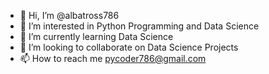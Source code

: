 - 👋 Hi, I’m @albatross786
- 👀 I’m interested in Python Programming and Data Science
- 🌱 I’m currently learning Data Science
- 💞️ I’m looking to collaborate on Data Science Projects
- 📫 How to reach me pycoder786@gmail.com

<!---
albatross786/albatross786 is a ✨ special ✨ repository because its `README.md` (this file) appears on your GitHub profile.
You can click the Preview link to take a look at your changes.
--->
